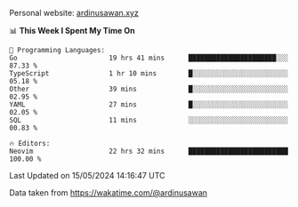 Personal website: [ardinusawan.xyz](https://ardinusawan.xyz)

<!--START_SECTION:waka-->
📊 **This Week I Spent My Time On** 

```text
💬 Programming Languages: 
Go                       19 hrs 41 mins      ██████████████████████░░░   87.33 % 
TypeScript               1 hr 10 mins        █░░░░░░░░░░░░░░░░░░░░░░░░   05.18 % 
Other                    39 mins             █░░░░░░░░░░░░░░░░░░░░░░░░   02.95 % 
YAML                     27 mins             █░░░░░░░░░░░░░░░░░░░░░░░░   02.05 % 
SQL                      11 mins             ░░░░░░░░░░░░░░░░░░░░░░░░░   00.83 % 

🔥 Editors: 
Neovim                   22 hrs 32 mins      █████████████████████████   100.00 % 
```


 Last Updated on 15/05/2024 14:16:47 UTC
<!--END_SECTION:waka-->
Data taken from https://wakatime.com/@ardinusawan
